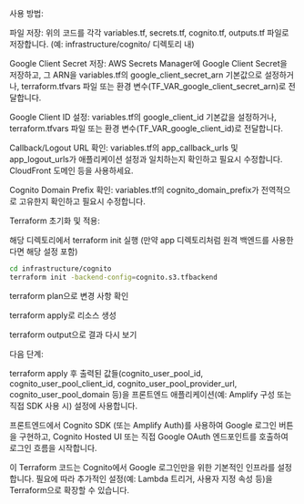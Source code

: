사용 방법:

파일 저장: 위의 코드를 각각 variables.tf, secrets.tf, cognito.tf, outputs.tf 파일로 저장합니다. (예: infrastructure/cognito/ 디렉토리 내)

Google Client Secret 저장: AWS Secrets Manager에 Google Client Secret을 저장하고, 그 ARN을 variables.tf의 google_client_secret_arn 기본값으로 설정하거나, terraform.tfvars 파일 또는 환경 변수(TF_VAR_google_client_secret_arn)로 전달합니다.

Google Client ID 설정: variables.tf의 google_client_id 기본값을 설정하거나, terraform.tfvars 파일 또는 환경 변수(TF_VAR_google_client_id)로 전달합니다.

Callback/Logout URL 확인: variables.tf의 app_callback_urls 및 app_logout_urls가 애플리케이션 설정과 일치하는지 확인하고 필요시 수정합니다. CloudFront 도메인 등을 사용하세요.

Cognito Domain Prefix 확인: variables.tf의 cognito_domain_prefix가 전역적으로 고유한지 확인하고 필요시 수정합니다.

Terraform 초기화 및 적용:

해당 디렉토리에서 terraform init 실행 (만약 app 디렉토리처럼 원격 백엔드를 사용한다면 해당 설정 포함)
```bash
cd infrastructure/cognito
terraform init -backend-config=cognito.s3.tfbackend
```

terraform plan으로 변경 사항 확인

terraform apply로 리소스 생성

terraform output으로 결과 다시 보기

다음 단계:

terraform apply 후 출력된 값들(cognito_user_pool_id, cognito_user_pool_client_id, cognito_user_pool_provider_url, cognito_user_pool_domain 등)을 프론트엔드 애플리케이션(예: Amplify 구성 또는 직접 SDK 사용 시) 설정에 사용합니다.

프론트엔드에서 Cognito SDK (또는 Amplify Auth)를 사용하여 Google 로그인 버튼을 구현하고, Cognito Hosted UI 또는 직접 Google OAuth 엔드포인트를 호출하여 로그인 흐름을 시작합니다.

이 Terraform 코드는 Cognito에서 Google 로그인만을 위한 기본적인 인프라를 설정합니다. 필요에 따라 추가적인 설정(예: Lambda 트리거, 사용자 지정 속성 등)을 Terraform으로 확장할 수 있습니다.
